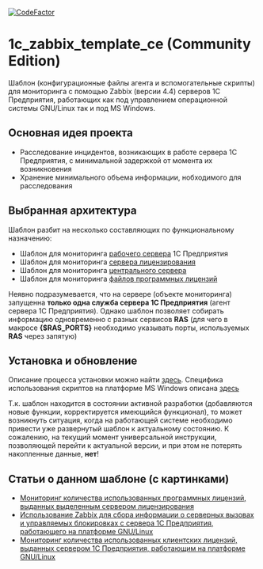 [![CodeFactor](https://www.codefactor.io/repository/github/slothfk/1c_zabbix_template_ce/badge)](https://www.codefactor.io/repository/github/slothfk/1c_zabbix_template_ce)

# 1c_zabbix_template_ce (Community Edition)
Шаблон (конфигурационные файлы агента и вспомогательные скрипты) для мониторинга с помощью Zabbix (версии 4.4) серверов 1С Предприятия, работающих как под управлением операционной системы GNU/Linux так и под MS Windows.

## Основная идея проекта
* Расследование инцидентов, возникающих в работе сервера 1С Предприятия, с минимальной задержкой от момента их возникновения
* Хранение минимального объема информации, нобходимого для расследования

## Выбранная архитектура
Шаблон разбит на несколько составляющих по функциональному назначению:
* Шаблон для мониторинга [рабочего сервера](./docs/work_server.md) 1С Предприятия
* Шаблон для мониторинга [сервера лицензирования](./docs/license_server.md)
* Шаблон для мониторинга [центрального сервера](./docs/central_server.md)
* Шаблон для мониторинга [файлов программных лицензий](./docs/license_files.md)

Неявно подразумевается, что на сервере (объекте мониторинга) запущенна **только одна служба сервера 1С Предприятия** (агент сервера 1С Предприятия). Однако шаблон позволяет собирать информацию одновременно с разных сервисов **RAS** (для чего в макросе **{$RAS_PORTS}** необходимо указывать порты, используемых **RAS** через запятую)

## Установка и обновление
Описание процесса установки можно найти [здесь](./docs/install.md). Специфика использования скриптов на платформе MS Windows описана [здесь](./docs/windows.md)

Т.к. шаблон находится в состоянии активной разработки (добавляются новые функции, корректируется имеющийся функционал), то может возникнуть ситуация, когда на работающей системе необходимо привести уже развернутый шаблон к актуальному состоянию. К сожалению, на текущий момент универсальной инструкции, позволяющей перейти к актуальной версии, и при этом не потерять накопленные данные, **нет**!

## Статьи о данном шаблоне (с картинками)
* [Мониторинг количества использованных программных лицензий, выданных выделенным сервером лицензирования](https://infostart.ru/public/1157013/)
* [Использование Zabbix для сбора информации о серверных вызовах и управляемых блокировках с сервера 1С Предприятия, работающего на платформе GNU/Linux](https://infostart.ru/public/1120500/)
* [Мониторинг количества использованных клиентских лицензий, выданных сервером 1С Предприятия, работающим на платформе GNU/Linux](https://infostart.ru/public/1114020/)
